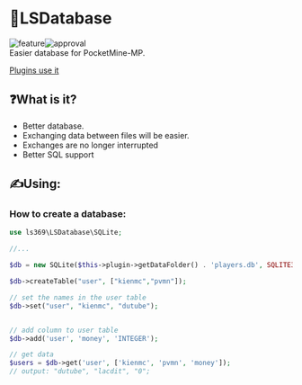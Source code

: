 # 💾LSDatabase
<img alt="feature" src="https://img.shields.io/badge/feature-database-aqua"><img alt="approval" src="https://img.shields.io/badge/data_management-blue"><br>
Easier database for PocketMine-MP.

<a href="https://github.com/search?q=LootSpace369%2FLSDatabase&type=code">Plugins use it</a>

## ❓What is it?
- Better database.
- Exchanging data between files will be easier.
- Exchanges are no longer interrupted
- Better SQL support

## ✍️Using:
### How to create a database:
```PHP
use ls369\LSDatabase\SQLite;

//...

$db = new SQLite($this->plugin->getDataFolder() . 'players.db', SQLITE3_OPEN_READWRITE | SQLITE3_OPEN_CREATE);

$db->createTable("user", ["kienmc","pvmn"]);

// set the names in the user table
$db->set("user", "kienmc", "dutube");


// add column to user table
$db->add('user', 'money', 'INTEGER');

// get data
$users = $db->get('user', ['kienmc', 'pvmn', 'money']);
// output: "dutube", "lacdit", "0";

```
